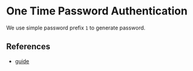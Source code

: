 # One Time Password Authentication

We use simple password prefix `1` to generate password.

## References
 * [guide](https://www.digitalocean.com/community/tutorials/install-and-use-otpw)
